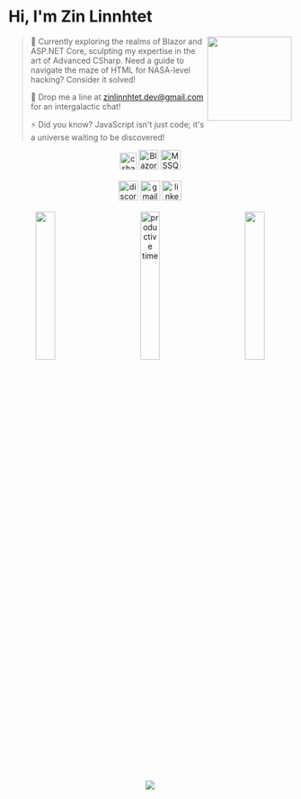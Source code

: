 <div align="left">
  <h1>Hi, I'm Zin Linnhtet</h1>
  <img src="https://media1.giphy.com/media/fx7ENuO3BLMt0/giphy.gif" height="150" align="right" />
</div>

<div align="left">
  <blockquote>
    <p>🚀 Currently exploring the realms of Blazor and ASP.NET Core, sculpting my expertise in the art of Advanced CSharp. Need a guide to navigate the maze of HTML for NASA-level hacking? Consider it solved!</p>
    <p>📧 Drop me a line at <a href="mailto:zinlinnhtet.dev@gmail.com">zinlinnhtet.dev@gmail.com</a> for an intergalactic chat!</p>
    <p>⚡ Did you know? JavaScript isn't just code; it's a universe waiting to be discovered!</p>
  </blockquote>
</div>


<div align="center">
  <img src="https://cdn.jsdelivr.net/gh/devicons/devicon/icons/csharp/csharp-original.svg" height="30" alt="csharp logo" />
  <img src="https://cdn.jsdelivr.net/gh/devicons/devicon/icons/blazor/blazor-original.svg" height="35" alt="Blazor logo" />
  <img src="https://cdn.jsdelivr.net/gh/devicons/devicon/icons/microsoftsqlserver/microsoftsqlserver-plain-wordmark.svg" height="35" alt="MSSQL logo" />
</div>
<br/>

<div align="center">
  <img src="https://img.shields.io/static/v1?message=Discord&logo=discord&label=&color=7289DA&logoColor=white&labelColor=&style=for-the-badge" height="35" alt="discord logo" />
  <img src="https://img.shields.io/static/v1?message=Gmail&logo=gmail&label=&color=D14836&logoColor=white&labelColor=&style=for-the-badge" height="35" alt="gmail logo" />
  <img src="https://img.shields.io/static/v1?message=LinkedIn&logo=linkedin&label=&color=0077B5&logoColor=white&labelColor=&style=for-the-badge" height="35" alt="linkedin logo" />
</div>
<br/>

<div align="center">

  
  <img src="http://github-profile-summary-cards.vercel.app/api/cards/repos-per-language?username=zinlynhtet&theme=dark" width="26%" align="left" />
  <img src="http://github-profile-summary-cards.vercel.app/api/cards/most-commit-language?username=zinlynhtet&theme=dark" width="26%" align="right" />
  <img src="https://github-profile-summary-cards.vercel.app/api/cards/productive-time?username=zinlynhtet&theme=dark" width="26%" align="center" title="productive time" />
</div>

<div align="center">
  <img src="https://github-readme-activity-graph.vercel.app/graph?username=zinlynhtet&theme=github-compact" />
</div>
